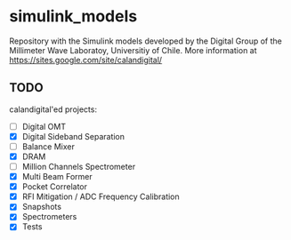 # simulink_models

Repository with the Simulink models developed by the Digital Group of the Millimeter Wave Laboratoy, Universitiy of Chile. More information at https://sites.google.com/site/calandigital/

## TODO

calandigital'ed projects:
- [ ] Digital OMT
- [x] Digital Sideband Separation
- [ ] Balance Mixer
- [x] DRAM
- [ ] Million Channels Spectrometer
- [x] Multi Beam Former
- [x] Pocket Correlator
- [x] RFI Mitigation / ADC Frequency Calibration
- [x] Snapshots
- [x] Spectrometers
- [x] Tests
